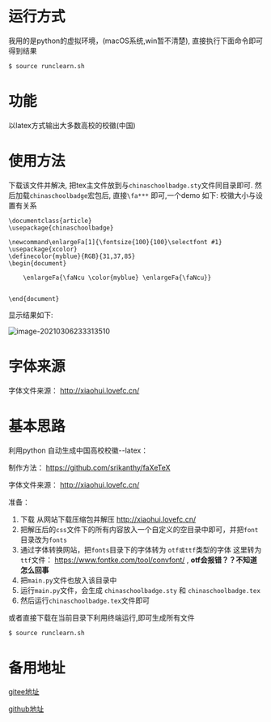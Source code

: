# 运行方式

我用的是python的虚拟环境，(macOS系统,win暂不清楚), 直接执行下面命令即可得到结果

```bash
$ source runclearn.sh 
```

# 功能

以latex方式输出大多数高校的校徽(中国)

# 使用方法

下载该文件并解决, 把tex主文件放到与`chinaschoolbadge.sty`文件同目录即可. 然后加载`chinaschoolbadge`宏包后, 直接`\fa***` 即可,一个demo 如下:  校徽大小与设置有关系

```
\documentclass{article}
\usepackage{chinaschoolbadge}

\newcommand\enlargeFa[1]{\fontsize{100}{100}\selectfont #1}
\usepackage{xcolor}
\definecolor{myblue}{RGB}{31,37,85} 
\begin{document}

    \enlargeFa{\faNcu \color{myblue} \enlargeFa{\faNcu}}
    

\end{document}
```

显示结果如下:

![image-20210306233313510](https://gitee.com/zscqsmy/blogimg/raw/master/uPic/202103062333image-20210306233313510.png)

# 字体来源

字体文件来源：  http://xiaohui.lovefc.cn/


# 基本思路

利用python 自动生成中国高校校徽--latex：

制作方法： https://github.com/srikanthy/faXeTeX

字体文件来源：  http://xiaohui.lovefc.cn/

准备：

1. 下载 从网站下载压缩包并解压 http://xiaohui.lovefc.cn/
2. 把解压后的`css`文件下的所有内容放入一个自定义的空目录中即可，并把`font`目录改为`fonts`
3. 通过字体转换网站，把`fonts`目录下的字体转为 `otf或ttf`类型的字体
    这里转为`ttf`文件：  https://www.fontke.com/tool/convfont/ , **otf会报错？？不知道怎么回事**
4. 把`main.py`文件也放入该目录中
5. 运行`main.py`文件，会生成 `chinaschoolbadge.sty` 和 `chinaschoolbadge.tex`
6. 然后运行`chinaschoolbadge.tex`文件即可

或者直接下载在当前目录下利用终端运行,即可生成所有文件

```bash
$ source runclearn.sh 
```

# 备用地址

[gitee地址](https://gitee.com/zscqsmy/chinaschoolbadge)

[github地址](https://github.com/zoushucai/chinaschoolbadge)

